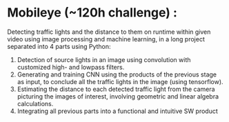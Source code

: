 # Mobileye (~120h challenge) :
Detecting traffic lights and the distance to them on runtime within given video using image
processing and machine learning, in a long project separated into 4 parts using Python:
1. Detection of source lights in an image using convolution with customized high- and lowpass filters.
2. Generating and training CNN using the products of the previous stage as input, to
conclude all the traffic lights in the image (using tensorflow).
3. Estimating the distance to each detected traffic light from the camera picturing the
images of interest, involving geometric and linear algebra calculations.
4. Integrating all previous parts into a functional and intuitive SW product
